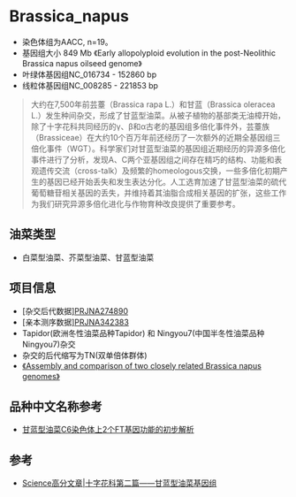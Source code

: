 # Brassica_napus
+ 染色体组为AACC, n=19。
+ 基因组大小 849 Mb 《Early allopolyploid evolution in the post-Neolithic Brassica napus oilseed genome》
+ 叶绿体基因组NC_016734 - 152860 bp
+ 线粒体基因组NC_008285 - 221853 bp
> 大约在7,500年前芸薹（Brassica rapa L.）和甘蓝（Brassica oleracea L.）发生种间杂交，形成了甘蓝型油菜。从被子植物的基部类无油樟开始，除了十字花科共同经历的γ、β和α古老的基因组多倍化事件外，芸薹族（Brassiceae）在大约10个百万年前还经历了一次额外的近期全基因组三倍化事件（WGT）。科学家们对甘蓝型油菜的基因组近期经历的异源多倍化事件进行了分析，发现A、C两个亚基因组之间存在精巧的结构、功能和表观遗传交流（cross-talk）及频繁的homeologous交换，一些多倍化初期产生的基因已经开始丢失和发生表达分化。人工选育加速了甘蓝型油菜的硫代葡萄糖苷相关基因的丢失，并维持着其油脂合成相关基因的扩张，这些工作为我们研究异源多倍化进化与作物育种改良提供了重要参考。

## 油菜类型
+ 白菜型油菜、芥菜型油菜、甘蓝型油菜

## 项目信息
+ [杂交后代数据][PRJNA274890](https://trace.ncbi.nlm.nih.gov/Traces/study/?acc=PRJNA274890&go=go)
+ [亲本测序数据][PRJNA342383](https://trace.ncbi.nlm.nih.gov/Traces/study/?acc=PRJNA342383&go=go)
+ Tapidor(欧洲冬性油菜品种Tapidor) 和 Ningyou7(中国半冬性油菜品种Ningyou7)杂交
+ 杂交的后代缩写为TN(双单倍体群体)
+ [《Assembly and comparison of two closely related Brassica napus genomes》](https://www.ncbi.nlm.nih.gov/pmc/articles/PMC5698052/)

## 品种中文名称参考
+ [甘蓝型油菜C6染色体上2个FT基因功能的初步解析](http://kns.cnki.net/KCMS/detail/detail.aspx?dbcode=CMFD&dbname=CMFD2012&filename=1011404534.nh&uid=WEEvREcwSlJHSldRa1FhdkJkVWEyd1hwK3RJV0NybFFUdDhleGhUTDZTTT0=$9A4hF_YAuvQ5obgVAqNKPCYcEjKensW4IQMovwHtwkF4VYPoHbKxJw!!&v=MTY2MjZlNEd0VFBxNUViUElSOGVYMUx1eFlTN0RoMVQzcVRyV00xRnJDVVJMS2VaZVpvRnlqa1ZiM0xWRjI2SDc=)


## 参考
+ [Science高分文章|十字花科第二篇——甘蓝型油菜基因组](http://cache.baiducontent.com/c?m=9d78d513d9d437ae4f9ce2697d16c017694381132ba7a0020bdf843e93732f41506793ac51270773d8d27d1716df4f4b9ef12104351453b48f8fc814d2e1d46e6dc9303503019b0457960eafbc07789b67875a9efe44b8a7a32f90a5d2d1db5253cd58127df4f48f580717c9&p=882a9e4f99904ead18a2dd31495e&newp=8c769a47bad916ff57e69e38500592695d0fc20e3fd7da01298ffe0cc4241a1a1a3aecbf23221a03d7c6776606aa4e59ecf53178310034f1f689df08d2ecce7e439270&user=baidu&fm=sc&query=%D3%CD%B2%CB%BB%F9%D2%F2%D7%E9%B4%F3%D0%A1&qid=cd392b1f00017692&p1=5)

